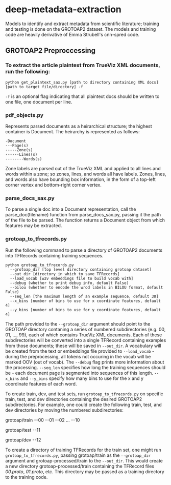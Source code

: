 # deep-metadata-extraction
Models to identify and extract metadata from scientific literature; training and testing is done on the GROTOAP2 dataset. The models and training code are heavily derivative of Emma Strubell's cnn-spred code.

## GROTOAP2 Preproccessing
### To extract the article plaintext from TrueViz XML documents, run the following:
```python get_plaintext_sax.py [path to directory containing XML docs] [path to target file/directory] -f```

```-f``` is an optional flag indicating that all plaintext docs should be written to one file, one document per line.

### pdf_objects.py
Represents parsed documents as a heirarchical structure; the highest container is Document. The heirarchy is represented as follows:
```
-Document
---Page(s)
-----Zone(s)
------Lines(s)
--------Words(s)
```
Zone labels are parsed out of the TrueViz XML and applied to all lines and words within a zone; so zones, lines, and words all have labels. Zones, lines, and words also have bounding box information, in the form of a top-left corner vertex and bottom-right corner vertex.

### parse_docs_sax.py
To parse a single doc into a Document representation, call the parse_doc(filename) function from parse_docs_sax.py, passing it the path of the file to be parsed. The function returns a Document object from which features may be extracted.

### grotoap_to_tfrecords.py
Run the following command to parse a directory of GROTOAP2 documents into TFRecords containing training sequences.

```
python grotoap_to_tfrecords.py 
  --grotoap_dir [top level directory containing grotoap dataset] 
  --out_dir [directory in which to save TFRecords]
  --load_vocab [w2v embeddings file to build vocab with]
  --debug (whether to print debug info, default False)
  --bilou (whether to encode the wrod labels in BILOU format, default False)
  --seq_len [the maximum length of an example sequence, default 30]
  --x_bins [number of bins to use for x coordinate features, default 4]
  --y_bins [number of bins to use for y coordinate features, default 4] 
```

The path provided to the `--grotoap_dir` argument should point to the GROTOAP directory contaning a series of numbered subdirectories (e.g. 00, 01, ..., 99), each of which contains TrueViz XML documents. Each of these subdirectories will be converted into a single TFRecord containing examples from those documents; these will be saved in `--out_dir`. A vocabulary will be created from the text or embeddings file provided to `--load_vocab` - during the preprocessing, all tokens not occuring in the vocab will be marked OOV (out of vocab). The `--debug` flag prints more information about the processing. `--seq_len` specifies how long the training sequences should be - each document page is segmented into sequences of this length. `--x_bins` and `--y_bins` specify how many bins to use for the x and y coordinate features of each word.

To create train, dev, and test sets, run `grotoap_to_tfrecords.py` on specific train, test, and dev directories containing the desired GROTOAP2 subdirectories. For example, one could create the following train, test, and dev directories by moving the numbered subdirectories:

grotoap/train
--00
--01
--02
...
--10

grotoap/test
--11

grotoap/dev
--12

To create a directory of training TFRecords for the train set, one might run `grotoap_to_tfrecords.py`, passing grotoap/train as the `--grotoap_dir` argument and grotoap-processed/train to the `--out_dir`. This would create a new directory grotoap-processed/train containing the TFRecord files *00.proto*, *01.proto*, etc. This directory may be passed as a training directory to the training code.
